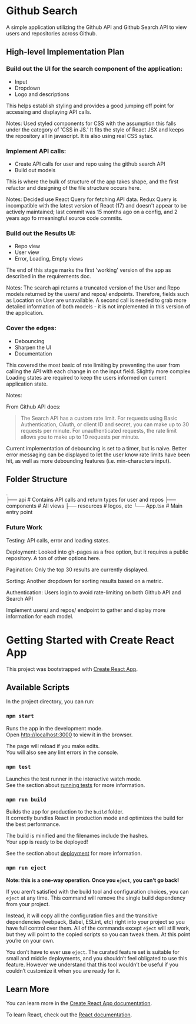 # Github Search

A simple application utilizing the Github API and Github Search API to view
users and repositories across Github.

## High-level Implementation Plan

### Build out the UI for the search component of the application:

- Input
- Dropdown
- Logo and descriptions

This helps establish styling and provides a good jumping off point for accessing and displaying API calls.

Notes:
Used styled components for CSS with the assumption this falls under the category of 'CSS in JS.' It fits the style of React JSX and keeps the repository all in javascript. It is also using real CSS sytax.

### Implement API calls:

- Create API calls for user and repo using the github search API
- Build out models

This is where the bulk of structure of the app takes shape, and the first refactor and designing of the file structure occurs here.

Notes: Decided use React Query for fetching API data. Redux Query is incompatible with the latest version of React (17) and doesn't appear to be actively maintained; last commit was 15 months ago on a config, and 2 years ago fo rmeaningful source code commits.

### Build out the Results UI:

- Repo view
- User view
- Error, Loading, Empty views

The end of this stage marks the first 'working' version of the app as described in the requirements doc.

Notes:
The search api returns a truncated version of the User and Repo models returned by the users/ and repos/ endpoints. Therefore, fields such as Location on User are unavailable. A second call is needed to grab more detailed information of both models - it is not implemented in this version of the application.

### Cover the edges:

- Debouncing
- Sharpen the UI
- Documentation

This covered the most basic of rate limiting by preventing the user from calling the API with each change in on the input field. Slightly more complex Loading states are required to keep the users informed on current application state.

Notes:

From Github API docs:

> The Search API has a custom rate limit. For requests using Basic Authentication, OAuth, or client ID and secret, you can make up to 30 requests per minute. For unauthenticated requests, the rate limit allows you to make up to 10 requests per minute.

Current implementation of debouncing is set to a timer, but is naive. Better error messaging can be displayed to let the user know rate limits have been hit, as well as more debounding features (i.e. min-characters input).

## Folder Structure

.  
├── api # Contains API calls and return types for user and repos
├── components # All views
├── resources # logos, etc
└── App.tsx # Main entry point

### Future Work

Testing: API calls, error and loading states.

Deployment: Looked into gh-pages as a free option, but it requires a public repository. A ton of other options here.

Pagination: Only the top 30 results are currently displayed.

Sorting: Another dropdown for sorting results based on a metric.

Authentication: Users login to avoid rate-limiting on both Github API and Search API

Implement users/ and repos/ endpoint to gather and display more information for each model.

# Getting Started with Create React App

This project was bootstrapped with [Create React App](https://github.com/facebook/create-react-app).

## Available Scripts

In the project directory, you can run:

### `npm start`

Runs the app in the development mode.\
Open [http://localhost:3000](http://localhost:3000) to view it in the browser.

The page will reload if you make edits.\
You will also see any lint errors in the console.

### `npm test`

Launches the test runner in the interactive watch mode.\
See the section about [running tests](https://facebook.github.io/create-react-app/docs/running-tests) for more information.

### `npm run build`

Builds the app for production to the `build` folder.\
It correctly bundles React in production mode and optimizes the build for the best performance.

The build is minified and the filenames include the hashes.\
Your app is ready to be deployed!

See the section about [deployment](https://facebook.github.io/create-react-app/docs/deployment) for more information.

### `npm run eject`

**Note: this is a one-way operation. Once you `eject`, you can’t go back!**

If you aren’t satisfied with the build tool and configuration choices, you can `eject` at any time. This command will remove the single build dependency from your project.

Instead, it will copy all the configuration files and the transitive dependencies (webpack, Babel, ESLint, etc) right into your project so you have full control over them. All of the commands except `eject` will still work, but they will point to the copied scripts so you can tweak them. At this point you’re on your own.

You don’t have to ever use `eject`. The curated feature set is suitable for small and middle deployments, and you shouldn’t feel obligated to use this feature. However we understand that this tool wouldn’t be useful if you couldn’t customize it when you are ready for it.

## Learn More

You can learn more in the [Create React App documentation](https://facebook.github.io/create-react-app/docs/getting-started).

To learn React, check out the [React documentation](https://reactjs.org/).
